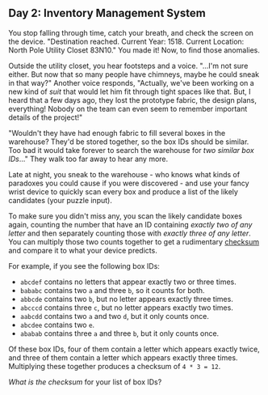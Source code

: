 Day 2: Inventory Management System
----------------------------------

You stop falling through time, catch your breath, and check the screen on the device. "Destination reached. Current Year: 1518. Current Location: North Pole Utility Closet 83N10." You made it! Now, to find those anomalies.


Outside the utility closet, you hear footsteps and a voice. "...I'm not sure either. But now that so many people have chimneys, maybe he could sneak in that way?" Another voice responds, "Actually, we've been working on a new kind of *suit* that would let him fit through tight spaces like that. But, I heard that a few days ago, they lost the prototype fabric, the design plans, everything! Nobody on the team can even seem to remember important details of the project!"


"Wouldn't they have had enough fabric to fill several boxes in the warehouse? They'd be stored together, so the box IDs should be similar. Too bad it would take forever to search the warehouse for *two similar box IDs*..." They walk too far away to hear any more.


Late at night, you sneak to the warehouse - who knows what kinds of paradoxes you could cause if you were discovered - and use your fancy wrist device to quickly scan every box and produce a list of the likely candidates (your puzzle input).


To make sure you didn't miss any, you scan the likely candidate boxes again, counting the number that have an ID containing *exactly two of any letter* and then separately counting those with *exactly three of any letter*. You can multiply those two counts together to get a rudimentary [checksum](https://en.wikipedia.org/wiki/Checksum) and compare it to what your device predicts.


For example, if you see the following box IDs:


* `abcdef` contains no letters that appear exactly two or three times.
* `bababc` contains two `a` and three `b`, so it counts for both.
* `abbcde` contains two `b`, but no letter appears exactly three times.
* `abcccd` contains three `c`, but no letter appears exactly two times.
* `aabcdd` contains two `a` and two `d`, but it only counts once.
* `abcdee` contains two `e`.
* `ababab` contains three `a` and three `b`, but it only counts once.


Of these box IDs, four of them contain a letter which appears exactly twice, and three of them contain a letter which appears exactly three times. Multiplying these together produces a checksum of `4 * 3 = 12`.


*What is the checksum* for your list of box IDs?


